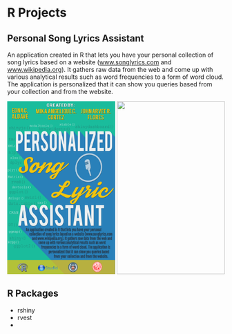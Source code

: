 # R Projects

## Personal Song Lyrics Assistant

An application created in R that lets you have your personal collection of song lyrics based on a website (www.songlyrics.com and www.wikipedia.org). It gathers raw data from the web and come up with various analytical results such as word frequencies to a form of word cloud. The application is personalized that it can show you queries based from your collection and from the website.

<img src="./Personal%20Song%20Lyrics%20Assistant/PSLA.png" alt="" width="250" height="400">

<img src="/Personal%20Song%20Lyrics%20Assistant/PSLA.png" alt="" width="250" height="400">

## R Packages
- rshiny
- rvest
- 
